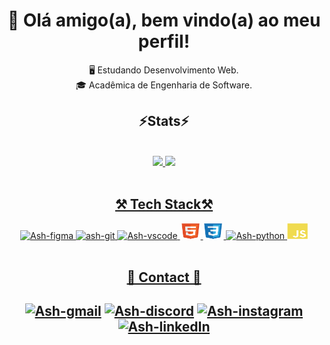 
<div align="center">
<h1>👋 Olá amigo(a), bem vindo(a) ao meu perfil! </h1>

🖥️ Estudando Desenvolvimento Web. 
<br>
🎓 Acadêmica de Engenharia de Software. 
  
<h2>⚡Stats⚡</h2>
<br>

</div>

<div align="center" display="inline-block">
  <a href="https://github.com/ashcoelho">
  <img height="180em" src="https://github-readme-stats.vercel.app/api?username=ashcoelho&show_icons=true&theme=react&include_all_commits=true&count_private=true"/>
  <img height="180em" src="https://github-readme-stats.vercel.app/api/top-langs/?username=ashcoelho&layout=compact&langs_count=7&theme=react" />
</div>
<br>
<h2 align="center" >⚒️ Tech Stack⚒️</h2>

<div align="center"> 
  <img alt="Ash-figma" height="25" width="33" src="https://cdn.jsdelivr.net/gh/devicons/devicon@latest/icons/figma/figma-original.svg" />       
  <img alt="ash-git" height="25" width="33" src="https://cdn.jsdelivr.net/gh/devicons/devicon/icons/git/git-original.svg" />       
  <img alt="Ash-vscode" height="25" width="33" src="https://cdn.jsdelivr.net/gh/devicons/devicon/icons/vscode/vscode-original.svg" />
  <img  alt="Ash-HTML" height="25" width="33" src="https://raw.githubusercontent.com/devicons/devicon/master/icons/html5/html5-original.svg">
  <img  alt="Ash-CSS" height="25" width="33" src="https://raw.githubusercontent.com/devicons/devicon/master/icons/css3/css3-original.svg">
  <img  alt="Ash-python" height="25" width="33" src="https://cdn.jsdelivr.net/gh/devicons/devicon@latest/icons/python/python-original.svg">
  <img  alt="Ash-Js" height="25" width="33" src="https://raw.githubusercontent.com/devicons/devicon/master/icons/javascript/javascript-plain.svg">       
</div>
<br>
<div align="center">
  <h2>📱 Contact 📱 <h2>
    <a href="mailto:ashlakarina02@gmail.com."><img alt="Ash-gmail" src="https://img.shields.io/badge/Gmail-D14836?style=for-the-badge&logo=gmail&logoColor=white" target="_blank"></a>
    <a href="https://discord.com/channels/@me" ><img alt="Ash-discord" src="https://img.shields.io/badge/Discord-7289DA?style=for-the-badge&logo=discord&logoColor=white" target="_blank"></a>
    <a href="https://www.instagram.com/ashcoelho_" ><img alt="Ash-instagram" src="https://img.shields.io/badge/Instagram-E4405F?style=for-the-badge&logo=instagram&logoColor=white" target="_blank"></a>
    <a href="https://www.linkedin.com/in/ashlacoelho" ><img alt="Ash-linkedIn" src="https://img.shields.io/badge/LinkedIn-0077B5?style=for-the-badge&logo=linkedin&logoColor=white" target="_blank"></a>
    
   
    
</div>

  
</div>

